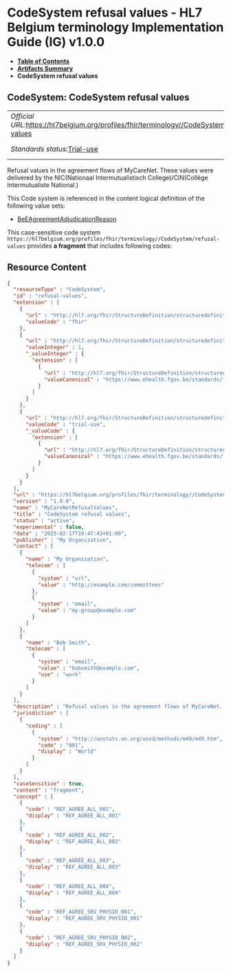 # CodeSystem refusal values - HL7 Belgium terminology Implementation Guide (IG) v1.0.0

* [**Table of Contents**](toc.md)
* [**Artifacts Summary**](artifacts.md)
* **CodeSystem refusal values**

## CodeSystem: CodeSystem refusal values 

| | | |
| :--- | :--- | :--- |
| *Official URL*:https://hl7belgium.org/profiles/fhir/terminology//CodeSystem/refusal-values | *Version*:1.0.0 | |
| *Standards status:*[Trial-use](http://hl7.org/fhir/R4/versions.html#std-process) | [Maturity Level](http://hl7.org/fhir/versions.html#maturity): 1 | *Computable Name*:MyCareNetRefusalValues |

 
Refusal values in the agreement flows of MyCareNet. These values were delivered by the NIC(Nationaal Intermutualistisch College)/CIN(Collège Intermutualiste National.) 

 This Code system is referenced in the content logical definition of the following value sets: 

* [BeEAgreementAdjudicationReason](ValueSet-eagreementadjudicationreason.md)

This case-sensitive code system `https://hl7belgium.org/profiles/fhir/terminology//CodeSystem/refusal-values` provides **a fragment** that includes following codes:



## Resource Content

```json
{
  "resourceType" : "CodeSystem",
  "id" : "refusal-values",
  "extension" : [
    {
      "url" : "http://hl7.org/fhir/StructureDefinition/structuredefinition-wg",
      "valueCode" : "fhir"
    },
    {
      "url" : "http://hl7.org/fhir/StructureDefinition/structuredefinition-fmm",
      "valueInteger" : 1,
      "_valueInteger" : {
        "extension" : [
          {
            "url" : "http://hl7.org/fhir/StructureDefinition/structuredefinition-conformance-derivedFrom",
            "valueCanonical" : "https://www.ehealth.fgov.be/standards/fhir/mycarenet/ImplementationGuide/hl7.fhir.be.mycarenet"
          }
        ]
      }
    },
    {
      "url" : "http://hl7.org/fhir/StructureDefinition/structuredefinition-standards-status",
      "valueCode" : "trial-use",
      "_valueCode" : {
        "extension" : [
          {
            "url" : "http://hl7.org/fhir/StructureDefinition/structuredefinition-conformance-derivedFrom",
            "valueCanonical" : "https://www.ehealth.fgov.be/standards/fhir/mycarenet/ImplementationGuide/hl7.fhir.be.mycarenet"
          }
        ]
      }
    }
  ],
  "url" : "https://hl7belgium.org/profiles/fhir/terminology//CodeSystem/refusal-values",
  "version" : "1.0.0",
  "name" : "MyCareNetRefusalValues",
  "title" : "CodeSystem refusal values",
  "status" : "active",
  "experimental" : false,
  "date" : "2025-02-17T19:47:43+01:00",
  "publisher" : "My Organization",
  "contact" : [
    {
      "name" : "My Organization",
      "telecom" : [
        {
          "system" : "url",
          "value" : "http://example.com/committees"
        },
        {
          "system" : "email",
          "value" : "my-group@example.com"
        }
      ]
    },
    {
      "name" : "Bob Smith",
      "telecom" : [
        {
          "system" : "email",
          "value" : "bobsmith@example.com",
          "use" : "work"
        }
      ]
    }
  ],
  "description" : "Refusal values in the agreement flows of MyCareNet. These values were delivered by the \nNIC(Nationaal Intermutualistisch College)/CIN(Collège Intermutualiste National.)",
  "jurisdiction" : [
    {
      "coding" : [
        {
          "system" : "http://unstats.un.org/unsd/methods/m49/m49.htm",
          "code" : "001",
          "display" : "World"
        }
      ]
    }
  ],
  "caseSensitive" : true,
  "content" : "fragment",
  "concept" : [
    {
      "code" : "REF_AGREE_ALL_001",
      "display" : "REF_AGREE_ALL_001"
    },
    {
      "code" : "REF_AGREE_ALL_002",
      "display" : "REF_AGREE_ALL_002"
    },
    {
      "code" : "REF_AGREE_ALL_003",
      "display" : "REF_AGREE_ALL_003"
    },
    {
      "code" : "REF_AGREE_ALL_004",
      "display" : "REF_AGREE_ALL_004"
    },
    {
      "code" : "REF_AGREE_SRV_PHYSIO_001",
      "display" : "REF_AGREE_SRV_PHYSIO_001"
    },
    {
      "code" : "REF_AGREE_SRV_PHYSIO_002",
      "display" : "REF_AGREE_SRV_PHYSIO_002"
    }
  ]
}

```
